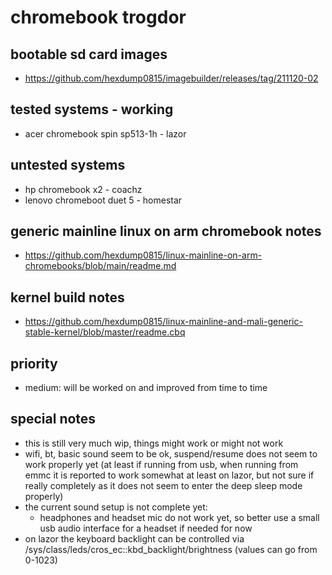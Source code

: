 # chromebook trogdor

## bootable sd card images

- https://github.com/hexdump0815/imagebuilder/releases/tag/211120-02

## tested systems - working

- acer chromebook spin sp513-1h - lazor

## untested systems

- hp chromebook x2 - coachz
- lenovo chromeboot duet 5 - homestar

## generic mainline linux on arm chromebook notes

- https://github.com/hexdump0815/linux-mainline-on-arm-chromebooks/blob/main/readme.md

## kernel build notes

- https://github.com/hexdump0815/linux-mainline-and-mali-generic-stable-kernel/blob/master/readme.cbq

## priority

- medium: will be worked on and improved from time to time

## special notes

- this is still very much wip, things might work or might not work
- wifi, bt, basic sound seem to be ok, suspend/resume does not seem to work properly yet (at least if running from usb, when running from emmc it is reported to work somewhat at least on lazor, but not sure if really completely as it does not seem to enter the deep sleep mode properly)
- the current sound setup is not complete yet:
  - headphones and headset mic do not work yet, so better use a small usb audio interface for a headset if needed for now
- on lazor the keyboard backlight can be controlled via /sys/class/leds/cros_ec\:\:kbd_backlight/brightness (values can go from 0-1023)
